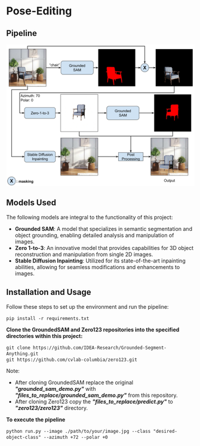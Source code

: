 # Pose-Editing

## Pipeline
![Pipeline Image](images/pipeline.svg)

## Models Used

The following models are integral to the functionality of this project:

- **Grounded SAM**: A model that specializes in semantic segmentation and object grounding, enabling detailed analysis and manipulation of images.
- **Zero 1-to-3**: An innovative model that provides capabilities for 3D object reconstruction and manipulation from single 2D images.
- **Stable Diffusion Inpainting**: Utilized for its state-of-the-art inpainting abilities, allowing for seamless modifications and enhancements to images.

## Installation and Usage

Follow these steps to set up the environment and run the pipeline:

```
pip install -r requirements.txt
```

**Clone the GroundedSAM and Zero123 repositories into the specified directories within this project:**

```
git clone https://github.com/IDEA-Research/Grounded-Segment-Anything.git
git https://github.com/cvlab-columbia/zero123.git
```

Note: 
- After cloning GroundedSAM replace the original ***"grounded_sam_demo.py"*** with ***"files_to_replace/grounded_sam_demo.py"*** from this repository.
- After cloning Zero123 copy the ***"files_to_replace/predict.py"*** to ***"zero123/zero123"*** directory.

**To execute the pipeline**
```
python run.py --image ./path/to/your/image.jpg --class "desired-object-class" --azimuth +72 --polar +0
```

